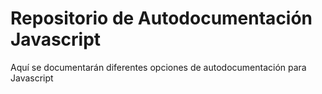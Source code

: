 # Repositorio de Autodocumentación Javascript

Aquí se documentarán diferentes opciones de autodocumentación para Javascript